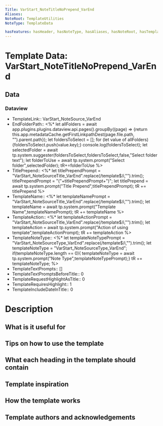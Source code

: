 ```yaml
---
Title: VarStart_NoteTitleNoPrepend_VarEnd
Aliases: 
NoteRoot: TemplateUtilities
NoteType: TemplateData

hasFeatures: hasHeader, hasNoteType, hasAliases, hasNoteRoot, hasTemplateInformation, hasTemplateDescription, hasTemplateUses, hasTemplateTips, hasTemplateHeadingContains, hasHowTheTemplateWorks, hasTemplateInspiration, SystemPrompts, SystemPromptVariables
---
```

# Template Data: VarStart_NoteTitleNoPrepend_VarEnd
## Data
### Dataview
- TemplateLink:: VarStart_NoteSource_VarEnd
- EndFolderPath:: <%* let allFolders = await app.plugins.plugins.dataview.api.pages().groupBy((page) => {return this.app.metadataCache.getFirstLinkpathDest(page.file.path, "").parent.path}); let foldersToSelect = []; for (let value of allFolders){foldersToSelect.push(value.key);} console.log(foldersToSelect); let selectedFolder =  await tp.system.suggester(foldersToSelect,foldersToSelect,false,"Select folder text"); let folderToUse = await tp.system.prompt("Select folder",selectedFolder); tR+=folderToUse %>
- TitlePrepend:: <%* let titlePrependPrompt = "VarStart_NoteSourceTitle_VarEnd".replace(/template$/i,"").trim(); titlePrependPrompt = "("+titlePrependPrompt+")"; let titlePrepend = await tp.system.prompt("Title Prepend",titlePrependPrompt); tR += titlePrepend %>
- TemplateName:: <%* let templateNamePrompt = "VarStart_NoteSourceTitle_VarEnd".replace(/template$/i,"").trim(); let templateName = await tp.system.prompt("Template Name",templateNamePrompt); tR += templateName %>
- TemplateAction:: <%* let templateActionPrompt = "VarStart_NoteSourceTitle_VarEnd".replace(/template$/i,"").trim(); let templateAction = await tp.system.prompt("Action of using template",templateActionPrompt); tR += templateAction %>
- TemplateNoteType:: <%* let templateNoteTypePrompt = "VarStart_NoteSourceType_VarEnd".replace(/template$/i,"").trim(); let templateNoteType = "VarStart_NoteSourceType_VarEnd"; if(templateNoteType.length == 0){ templateNoteType = await tp.system.prompt("Note Type",templateNoteTypePrompt);} tR += templateNoteType; %>
- TemplateTextPrompts:: []
- TemplateTextPromptsBeforeTitle:: 0
- TemplateRequestHighlightAsTitle:: 0
- TemplateRequiresHighlight:: 1
- TemplateIncludeDateInTitle:: 0

# Description

## What is it useful for

## Tips on how to use the template 

## What each heading in the template should contain

## Template inspiration

## How the template works

## Template authors and acknowledgements

